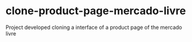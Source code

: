 # clone-product-page-mercado-livre
Project developed  cloning a interface of a product page of the mercado livre
